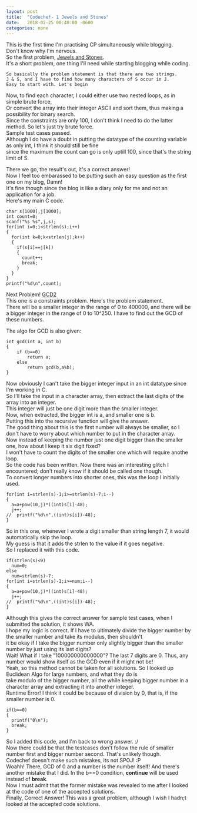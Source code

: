 ```yaml
---
layout: post
title:  "Codechef- 1 Jewels and Stones"
date:   2018-02-25 00:40:00 -0600
categories: none
---
```


This is the first time I'm practising CP simultaneously while blogging.  
Don't know why I'm nervous.  
So the first problem, [Jewels and Stones](https://www.codechef.com/problems/STONES).  
It's a short problem, one thing I'll need while starting blogging while coding.

    So basically the problem statement is that there are two strings.  
    J & S, and I have to find how many characters of S occur in J.
    Easy to start with. Let's begin  

Now, to find each character, I could either use two nested loops, as in simple brute force,  
Or convert the array into their integer ASCII and sort them, thus making a possibility for binary search.  
Since the constraints are only 100, I don't think I need to do the latter method. So let's just try brute force.  
Sample test cases passed.   
Although I do have a doubt in putting the datatype of the counting variable as only int, I think it should still be fine  
since the maximum the count can go is only uptill 100, since that's the string limit of S.

There we go, the result's out, it's a correct answer!  
Now I feel too embarassed to be putting such an easy question as the first one on my blog, Damn!  
It's fine though since the blog is like a diary only for me and not an application for a job.  
Here's my main C code.

```
char s[1000],j[1000];
int count=0;
scanf("%s %s",j,s);
for(int i=0;i<strlen(s);i++)
{
  for(int k=0;k<strlen(j);k++)
  {
    if(s[i]==j[k])
    {
      count++;
      break;
    }
  }
}
printf("%d\n",count);  
```
Next Problem! [GCD2](https://www.codechef.com/problems/GCD2)  
This one is a constraints problem. Here's the problem statement.   
     There will be a smaller integer in the range of 0 to 400000, and there will be a bigger integer
     in the range of 0 to 10^250. I have to find out the GCD of these numbers.

The algo for GCD is also given:
```
int gcd(int a, int b)
{
	if (b==0)
		return a;
	else
		return gcd(b,a%b);
}
```
Now obviously I can't take the bigger integer input in an int datatype since I'm working in C.  
So I'll take the input in a character array, then extract the last digits of the array into an integer.  
This integer will just be one digit more than the smaller integer.  
Now, when extracted, the bigger int is a, and smaller one is b.   
Putting this into the recursive function will give the answer.  
The good thing about this is the first number will always be smaller, so I don't have to worry about which number to put in the character array.  
Now instead of keeping the number just one digit bigger than the smaller one, how about I keep it six digit fixed?  
I won't have to count the digits of the smaller one which will require anothe loop.  
So the code has been written. Now there was an interesting glitch I encountered; don't really know if it should be called one though.  
To convert longer numbers into shorter ones, this was the loop I initially used.  
```
for(int i=strlen(s)-1;i>=strlen(s)-7;i--)
{
  a=a+pow(10,j)*((int)s[i]-48);
  j++;
//  printf("%d\n",((int)s[i])-48);
}
```

So in this one, whenever I wrote a digit smaller than string length 7, it would automatically skip the loop.  
My guess is that it adds the strlen to the value if it goes negative.  
So I replaced it with this code.  
```
if(strlen(s)<9)
  num=0;
else
  num=strlen(s)-7;
for(int i=strlen(s)-1;i>=num;i--)
{
  a=a+pow(10,j)*((int)s[i]-48);
  j++;
//  printf("%d\n",((int)s[i])-48);
}
```

Although this gives the correct answer for sample test cases, when I submitted the solution, it shows WA.  
I hope my logic is correct. If I have to ultimately divide the bigger number by the smaller number and take its modulus, then shouldn't  
it be okay if I take the bigger number only slightly bigger than the smaller number by just using its last digits?  
Wait! What if I take "100000000000000"? The last 7 digits are 0. Thus, any number would show itself as the GCD even if it might not be!  
Yeah, so this method cannot be taken for all solutions. So I looked up Euclidean Algo for large numbers, and what they do is  
take modulo of the bigger number, all the while keeping bigger number in a character array and extracting it into another integer.  
Runtime Error! I think it could be because of division by 0, that is, if the smaller number is 0.  

```
if(b==0)
{
  printf("0\n");
  break;
}
```

So I added this code, and I'm back to wrong answer. :/  
Now there could be that the testcases don't follow the rule of smaller number first and bigger number second. That's unlikely though.  
Codechef doesn't make such mistakes, its not SPOJ! :P  
Woahh! There, GCD of 0 and a number is the number itself!
And there's another mistake that I did. In the b==0 condition, **continue** will be used instead of **break**.  
Now I must admit that the former mistake was revealed to me after I looked at the code of one of the accepted solutions.  
Finally, Correct Answer! This was a great problem, although I wish I hadn;t looked at the accepted code solutions.
